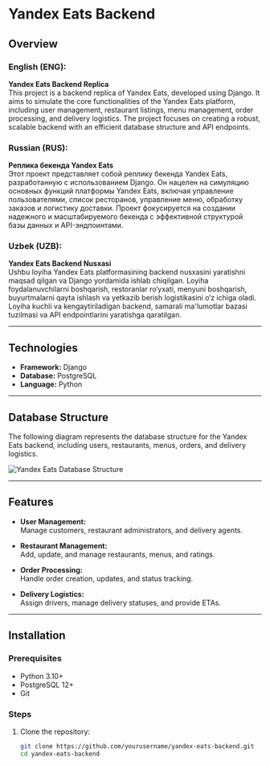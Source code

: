 # Yandex Eats Backend  

## Overview  
### English (ENG):  
**Yandex Eats Backend Replica**  
This project is a backend replica of Yandex Eats, developed using Django. It aims to simulate the core functionalities of the Yandex Eats platform, including user management, restaurant listings, menu management, order processing, and delivery logistics. The project focuses on creating a robust, scalable backend with an efficient database structure and API endpoints.  

### Russian (RUS):  
**Реплика бекенда Yandex Eats**  
Этот проект представляет собой реплику бекенда Yandex Eats, разработанную с использованием Django. Он нацелен на симуляцию основных функций платформы Yandex Eats, включая управление пользователями, список ресторанов, управление меню, обработку заказов и логистику доставки. Проект фокусируется на создании надежного и масштабируемого бекенда с эффективной структурой базы данных и API-эндпоинтами.  

### Uzbek (UZB):  
**Yandex Eats Backend Nusxasi**  
Ushbu loyiha Yandex Eats platformasining backend nusxasini yaratishni maqsad qilgan va Django yordamida ishlab chiqilgan. Loyiha foydalanuvchilarni boshqarish, restoranlar ro‘yxati, menyuni boshqarish, buyurtmalarni qayta ishlash va yetkazib berish logistikasini o‘z ichiga oladi. Loyiha kuchli va kengaytiriladigan backend, samarali ma'lumotlar bazasi tuzilmasi va API endpointlarini yaratishga qaratilgan.  

---

## Technologies  
- **Framework:** Django  
- **Database:** PostgreSQL  
- **Language:** Python  

---

## Database Structure  
The following diagram represents the database structure for the Yandex Eats backend, including users, restaurants, menus, orders, and delivery logistics.  

![Yandex Eats Database Structure](https://github.com/user-attachments/assets/56d0af26-03ee-4b89-873e-60e02afb1157)  

---

## Features  
- **User Management:**  
  Manage customers, restaurant administrators, and delivery agents.  

- **Restaurant Management:**  
  Add, update, and manage restaurants, menus, and ratings.  

- **Order Processing:**  
  Handle order creation, updates, and status tracking.  

- **Delivery Logistics:**  
  Assign drivers, manage delivery statuses, and provide ETAs.  

---

## Installation  
### Prerequisites  
- Python 3.10+  
- PostgreSQL 12+  
- Git  

### Steps  
1. Clone the repository:  
   ```bash
   git clone https://github.com/yourusername/yandex-eats-backend.git
   cd yandex-eats-backend
